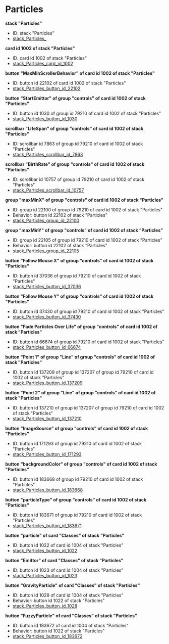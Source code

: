 # Particles
**stack "Particles"**
* ID: stack "Particles"
* [stack_Particles_](./Particles_Scripts/stack_Particles_.livecodescript)

**card id 1002 of stack "Particles"**
* ID: card id 1002 of stack "Particles"
* [stack_Particles_card_id_1002](./Particles_Scripts/stack_Particles_card_id_1002.livecodescript)

**button "MaxMinScrollerBehavior" of card id 1002 of stack "Particles"**
* ID: button id 22102 of card id 1002 of stack "Particles"
* [stack_Particles_button_id_22102](./Particles_Scripts/stack_Particles_button_id_22102.livecodescript)

**button "StartEmittor" of group "controls" of card id 1002 of stack "Particles"**
* ID: button id 1030 of group id 79210 of card id 1002 of stack "Particles"
* [stack_Particles_button_id_1030](./Particles_Scripts/stack_Particles_button_id_1030.livecodescript)

**scrollbar "LifeSpan" of group "controls" of card id 1002 of stack "Particles"**
* ID: scrollbar id 7863 of group id 79210 of card id 1002 of stack "Particles"
* [stack_Particles_scrollbar_id_7863](./Particles_Scripts/stack_Particles_scrollbar_id_7863.livecodescript)

**scrollbar "BirthRate" of group "controls" of card id 1002 of stack "Particles"**
* ID: scrollbar id 10757 of group id 79210 of card id 1002 of stack "Particles"
* [stack_Particles_scrollbar_id_10757](./Particles_Scripts/stack_Particles_scrollbar_id_10757.livecodescript)

**group "maxMinX" of group "controls" of card id 1002 of stack "Particles"**
* ID: group id 22100 of group id 79210 of card id 1002 of stack "Particles"
* Behavior: button id 22102 of stack "Particles"
* [stack_Particles_group_id_22100](./Particles_Scripts/stack_Particles_group_id_22100.livecodescript)

**group "maxMinY" of group "controls" of card id 1002 of stack "Particles"**
* ID: group id 22105 of group id 79210 of card id 1002 of stack "Particles"
* Behavior: button id 22102 of stack "Particles"
* [stack_Particles_group_id_22105](./Particles_Scripts/stack_Particles_group_id_22105.livecodescript)

**button "Follow Mouse X" of group "controls" of card id 1002 of stack "Particles"**
* ID: button id 37036 of group id 79210 of card id 1002 of stack "Particles"
* [stack_Particles_button_id_37036](./Particles_Scripts/stack_Particles_button_id_37036.livecodescript)

**button "Follow Mouse Y" of group "controls" of card id 1002 of stack "Particles"**
* ID: button id 37430 of group id 79210 of card id 1002 of stack "Particles"
* [stack_Particles_button_id_37430](./Particles_Scripts/stack_Particles_button_id_37430.livecodescript)

**button "Fade Particles Over Life" of group "controls" of card id 1002 of stack "Particles"**
* ID: button id 66674 of group id 79210 of card id 1002 of stack "Particles"
* [stack_Particles_button_id_66674](./Particles_Scripts/stack_Particles_button_id_66674.livecodescript)

**button "Point 1" of group "Line" of group "controls" of card id 1002 of stack "Particles"**
* ID: button id 137209 of group id 137207 of group id 79210 of card id 1002 of stack "Particles"
* [stack_Particles_button_id_137209](./Particles_Scripts/stack_Particles_button_id_137209.livecodescript)

**button "Point 2" of group "Line" of group "controls" of card id 1002 of stack "Particles"**
* ID: button id 137210 of group id 137207 of group id 79210 of card id 1002 of stack "Particles"
* [stack_Particles_button_id_137210](./Particles_Scripts/stack_Particles_button_id_137210.livecodescript)

**button "ImageSource" of group "controls" of card id 1002 of stack "Particles"**
* ID: button id 171293 of group id 79210 of card id 1002 of stack "Particles"
* [stack_Particles_button_id_171293](./Particles_Scripts/stack_Particles_button_id_171293.livecodescript)

**button "backgroundColor" of group "controls" of card id 1002 of stack "Particles"**
* ID: button id 183668 of group id 79210 of card id 1002 of stack "Particles"
* [stack_Particles_button_id_183668](./Particles_Scripts/stack_Particles_button_id_183668.livecodescript)

**button "particleType" of group "controls" of card id 1002 of stack "Particles"**
* ID: button id 183671 of group id 79210 of card id 1002 of stack "Particles"
* [stack_Particles_button_id_183671](./Particles_Scripts/stack_Particles_button_id_183671.livecodescript)

**button "particle" of card "Classes" of stack "Particles"**
* ID: button id 1022 of card id 1004 of stack "Particles"
* [stack_Particles_button_id_1022](./Particles_Scripts/stack_Particles_button_id_1022.livecodescript)

**button "Emittor" of card "Classes" of stack "Particles"**
* ID: button id 1023 of card id 1004 of stack "Particles"
* [stack_Particles_button_id_1023](./Particles_Scripts/stack_Particles_button_id_1023.livecodescript)

**button "GravityParticle" of card "Classes" of stack "Particles"**
* ID: button id 1028 of card id 1004 of stack "Particles"
* Behavior: button id 1022 of stack "Particles"
* [stack_Particles_button_id_1028](./Particles_Scripts/stack_Particles_button_id_1028.livecodescript)

**button "FuzzyParticle" of card "Classes" of stack "Particles"**
* ID: button id 183672 of card id 1004 of stack "Particles"
* Behavior: button id 1022 of stack "Particles"
* [stack_Particles_button_id_183672](./Particles_Scripts/stack_Particles_button_id_183672.livecodescript)

